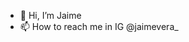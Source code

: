 - 👋 Hi, I’m Jaime
- 📫 How to reach me in IG @jaimevera_

<!---
verajaime/verajaime is a ✨ special ✨ repository because its `README.md` (this file) appears on your GitHub profile.
You can click the Preview link to take a look at your changes.
--->
